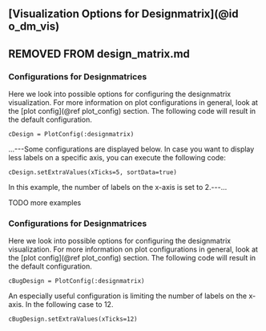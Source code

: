 ## [Visualization Options for Designmatrix](@id o_dm_vis)

##   REMOVED FROM design_matrix.md
### Configurations for Designmatrices
Here we look into possible options for configuring the designmatrix visualization.
For more information on plot configurations in general, look at the [plot config](@ref plot_config) section. 
The following code will result in the default configuration. 
```
cDesign = PlotConfig(:designmatrix)
```
...---Some configurations are displayed below. 
In case you want to display less labels on a specific axis, you can execute the following code:
```
cDesign.setExtraValues(xTicks=5, sortData=true)
```
In this example, the number of labels on the x-axis is set to 2.---...

TODO more examples



### Configurations for Designmatrices
Here we look into possible options for configuring the designmatrix visualization.
For more information on plot configurations in general, look at the [plot config](@ref plot_config) section. 
The following code will result in the default configuration.
```
cBugDesign = PlotConfig(:designmatrix)
```

An especially useful configuration is limiting the number of labels on the x-axis. 
In the following case to 12.
```
cBugDesign.setExtraValues(xTicks=12)
```